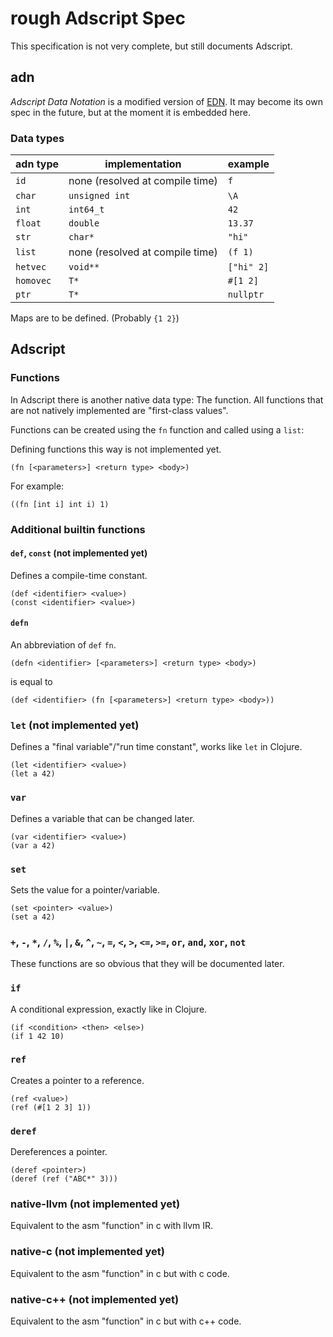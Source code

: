 # rough Adscript Spec
This specification is not very complete, but still documents Adscript.

## adn
_Adscript Data Notation_ is a modified version of
[EDN](https://github.com/edn-format/edn). It may become its own spec in the
future, but at the moment it is embedded here.

### Data types
| adn type  | implementation                  | example    |
|-----------|---------------------------------|------------|
| `id`      | none (resolved at compile time) | `f`        |
| `char`    | `unsigned int`                  | `\A`       |
| `int`     | `int64_t`                       | `42`       |
| `float`   | `double`                        | `13.37`    |
| `str`     | `char*`                         | `"hi"`     |
| `list`    | none (resolved at compile time) | `(f 1)`    |
| `hetvec`  | `void**`                        | `["hi" 2]` |
| `homovec` | `T*`                            | `#[1 2]`   |
| `ptr`     | `T*`                            | `nullptr`  |

Maps are to be defined. (Probably `{1 2}`)

<!--TODO: go into detail about those-->

## Adscript

### Functions
In Adscript there is another native data type: The function. All functions that
are not natively implemented are "first-class values".

Functions can be created using the `fn` function and called using a `list`:

Defining functions this way is not implemented yet.

```adscript
(fn [<parameters>] <return type> <body>)
```

For example:

```adscript
((fn [int i] int i) 1)
```

### Additional builtin functions

<!--TODO: a defn++ with c++ mangline-->

#### `def`, `const` (not implemented yet)
Defines a compile-time constant.

```adscript
(def <identifier> <value>)
(const <identifier> <value>)
```

#### `defn`
An abbreviation of `def` `fn`.

```adscript
(defn <identifier> [<parameters>] <return type> <body>)
```

is equal to

```adscript
(def <identifier> (fn [<parameters>] <return type> <body>))
```

### `let` (not implemented yet)
Defines a "final variable"/"run time constant", works like `let` in Clojure.
```adscript
(let <identifier> <value>)
(let a 42)
```

### `var`
Defines a variable that can be changed later.
```adscript
(var <identifier> <value>)
(var a 42)
```

### `set`
Sets the value for a pointer/variable.
```adscript
(set <pointer> <value>)
(set a 42)
```

### `+`, `-`, `*`, `/`, `%`, `|`, `&`, `^`, `~`, `=`, `<`, `>`, `<=`, `>=`, `or`, `and`, `xor`, `not`
These functions are so obvious that they will be documented later.

### `if`
A conditional expression, exactly like in Clojure.

```adscript
(if <condition> <then> <else>)
(if 1 42 10)
```

### `ref`
Creates a pointer to a reference.

```adscript
(ref <value>)
(ref (#[1 2 3] 1))
```

### `deref`
Dereferences a pointer.

```adscript
(deref <pointer>)
(deref (ref ("ABC*" 3)))
```

<!--TODO: prttify this-->

### native-llvm (not implemented yet)
Equivalent to the asm "function" in c with llvm IR.

### native-c (not implemented yet)
Equivalent to the asm "function" in c but with c code.

### native-c++ (not implemented yet)
Equivalent to the asm "function" in c but with c++ code.
